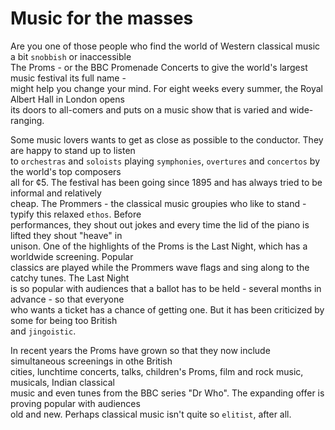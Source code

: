 # Music for the masses

Are you one of those people who find the world of Western classical music a bit `snobbish` or inaccessible  
The Proms - or the BBC Promenade Concerts to give the world's largest music festival its full name -  
might help you change your mind.  For eight weeks every summer, the Royal Albert Hall in London opens  
its doors to all-comers and puts on a music show that is varied and wide-ranging.  

Some music lovers wants to get as close as possible to the conductor. They are happy to stand up to listen  
to `orchestras` and `soloists` playing `symphonies`, `overtures` and `concertos` by the world's top composers  
all for ¢5. The festival has been going since 1895 and has always tried to be informal and relatively  
cheap. The Prommers - the classical music groupies who like to stand - typify this relaxed `ethos`. Before  
performances, they shout out jokes and every time the lid of the piano is lifted they shout "heave" in  
unison. One of the highlights of the Proms is the Last Night, which has a worldwide screening. Popular  
classics are played while the Prommers wave flags and sing along to the catchy tunes. The Last Night  
is so popular with audiences that a ballot has to be held - several months in advance - so that everyone  
who wants a ticket has a chance of getting one. But it has been criticized by some for being too British  
and `jingoistic`.  

In recent years the Proms have grown so that they now include simultaneous screenings in othe British  
cities, lunchtime concerts, talks, children's Proms, film and rock music, musicals, Indian classical  
music and even tunes from the BBC series "Dr Who".  The expanding offer is proving popular with audiences  
old and new. Perhaps classical music isn't quite so `elitist`, after all. 
